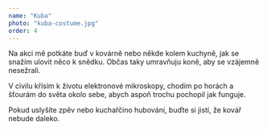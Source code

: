 ```yaml
---
name: "Kuba"
photo: "kuba-costume.jpg"
order: 4
---
```

Na akci mě potkáte buď v kovárně nebo někde kolem kuchyně, jak se snažím ulovit něco k snědku. Občas taky umravňuju koně, aby se vzájemně nesežrali.

V civilu křísím k životu elektronové mikroskopy, chodím po horách a šťourám do světa okolo sebe, abych aspoň trochu pochopil jak funguje.

Pokud uslyšíte zpěv nebo kuchařčino hubování, buďte si jistí, že kovář nebude daleko.
